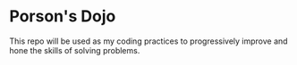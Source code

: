 # Porson's Dojo

This repo will be used as my coding practices to progressively improve and hone the skills of solving problems.
